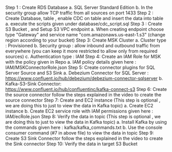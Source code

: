 Step 1 : Create RDS Database
      a. SQL Server Standard Edition
      b. In the security group allow TCP traffic from all sources on port 1433
Step 2 : Create Database, table , enable CDC on table and insert the data into table
      a. execute the scripts given under database/cdc_script.sql
Step 3 : Create S3 Bucket , and Setup S3 VPC endpoint
      a. When creating endpoint choose type "Gateway" and service name "com.amazonaws.us-east-1.s3" (change region according to your bucket)
Step 3: Create MSK Cluster
      a. Cluster type : Provisioned
      b. Security group : allow inbound and outbound traffic from everywhere (you can keep it more restricted to allow only from required sources)
      c. Authentication type : IAM 
Step 4: Create an IAM Role for MSK with the policy given in Repo
      a. IAM policy details given here : IAM/MSKConnectorRole.json
Step 5: Create connector plugins for SQL Server Source and S3 Sink
      a. Debezium Connector for SQL Server : https://www.confluent.io/hub/debezium/debezium-connector-sqlserver
      b. Kafka-S3-Sink Connector: https://www.confluent.io/hub/confluentinc/kafka-connect-s3
Step 6: Create the source connector
      follow the steps explained in the video to create the source connector 
Step 7: Create and EC2 instance (This step is optional , we are doing this to just to view the data in Kafka topic)
      a. Create EC2 instance
      b. Create EC2 service role with IAM permissions given here : IAM/ecRole.json
Step 8: Verify the data in topic (This step is optional , we are doing this to just to view the data in Kafka topic)
      a. Install Kafka by using the commands given here : kafka/kafka_commands.txt
      b. Use the console consumer command (#7 in above file) to view the data in topic
Step 9: Create S3 Sink Connector
      follow the steps explained in the video to create the Sink connector 
Step 10: Verify the data in target S3 Bucket

